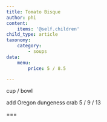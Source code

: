 ```yaml
---
title: Tomato Bisque
author: phi
content:
    items: '@self.children'
child_type: article
taxonomy:
    category:
        - soups
data:
    menu:
        price: 5 / 8.5

---
```


cup / bowl 

add Oregon dungeness crab <span class="price">5 / 9 / 13</span>

===
